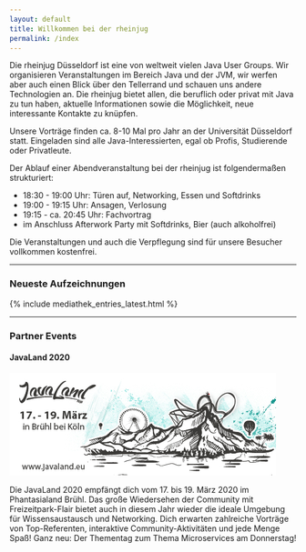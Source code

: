 ```yaml
---
layout: default
title: Willkommen bei der rheinjug
permalink: /index
---
```



Die rheinjug Düsseldorf ist eine von weltweit vielen Java User Groups.
Wir organisieren Veranstaltungen im Bereich Java und der JVM, wir werfen
aber auch einen Blick über den Tellerrand und schauen uns andere Technologien an.
Die rheinjug bietet allen, die beruflich oder privat mit Java zu tun haben,
aktuelle Informationen sowie die Möglichkeit, neue interessante Kontakte zu knüpfen.

Unsere Vorträge finden ca. 8-10 Mal pro Jahr an der Universität Düsseldorf statt.
Eingeladen sind alle Java-Interessierten, egal ob Profis, Studierende oder Privatleute.

Der Ablauf einer Abendveranstaltung bei der rheinjug ist folgendermaßen strukturiert:

* 18:30 - 19:00 Uhr: Türen auf, Networking, Essen und Softdrinks
* 19:00 - 19:15 Uhr: Ansagen, Verlosung
* 19:15 - ca. 20:45 Uhr: Fachvortrag
* im Anschluss Afterwork Party mit Softdrinks, Bier (auch alkoholfrei)

Die Veranstaltungen und auch die Verpflegung sind für unsere Besucher vollkommen kostenfrei.

----

### Neueste Aufzeichnungen

{% include mediathek_entries_latest.html %}

----

### Partner Events

#### JavaLand 2020

[![JavaLand 2020](files/events/javaland2020.jpg "JavaLand 2020")](https://www.javaland.eu/)

Die JavaLand 2020 empfängt dich vom 17. bis 19. März 2020 im Phantasialand Brühl. Das große Wiedersehen der Community mit Freizeitpark-Flair bietet auch in diesem Jahr wieder die ideale Umgebung für Wissensaustausch und Networking. Dich erwarten zahlreiche Vorträge von Top-Referenten, interaktive Community-Aktivitäten und jede Menge Spaß! Ganz neu: Der Thementag zum Thema Microservices am Donnerstag!
